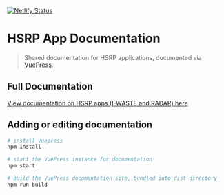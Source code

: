 [![Netlify Status](https://api.netlify.com/api/v1/badges/a79aadff-5ef0-43e9-8182-490fb02bf883/deploy-status)](https://app.netlify.com/sites/hsrp-docs/deploys)

# HSRP App Documentation

> Shared documentation for HSRP applications, documented via [VuePress](https://vuepress.vuejs.org/).

## Full Documentation

[View documentation on HSRP apps (I-WASTE and RADAR) here](https://hsrp-docs.netlify.com/)

## Adding or editing documentation

```bash
# install vuepress
npm install

# start the VuePress instance for documentation
npm start

# build the VuePress documentation site, bundled into dist directory
npm run build
```
